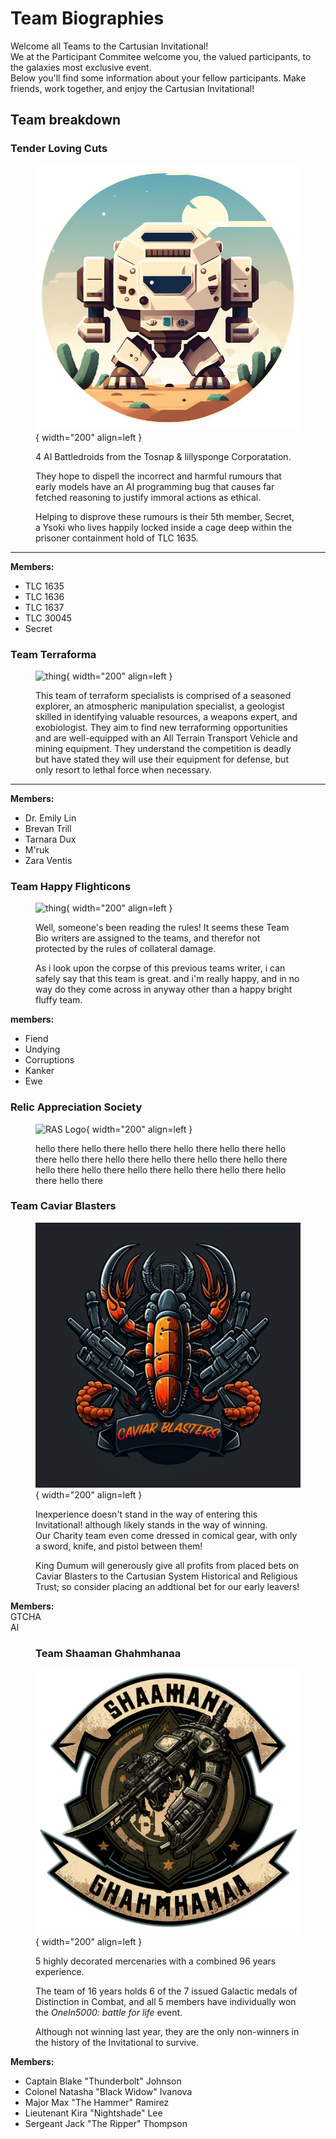 # Team Biographies

Welcome all Teams to the Cartusian Invitational!  
We at the Participant Commitee welcome you, the valued participants, to the galaxies most exclusive event.  
Below you'll find some information about your fellow participants. Make friends, work together, and enjoy the Cartusian Invitational!

## Team breakdown

### Tender Loving Cuts

<figure markdown class="handout">

![thing](../resources/images/teams/battledroids/icon_battledroids.png){ width="200" align=left }

4 AI Battledroids from the Tosnap & lillysponge Corporatation.  

They hope to dispell the incorrect and harmful rumours that early models have an AI programming bug that causes far fetched reasoning to justify immoral actions as ethical.  

Helping to disprove these rumours is their 5th member, Secret, a Ysoki who lives happily locked inside a cage deep within the prisoner containment hold of TLC 1635.
</figure>

---

**Members:**  

- TLC 1635  
- TLC 1636  
- TLC 1637  
- TLC 30045  
- Secret  

### Team Terraforma

<figure markdown class="handout">

![thing](../../resources/images/teams/terraforma/icon_terraforma.png){ width="200" align=left }

This team of terraform specialists is comprised of a seasoned explorer, an atmospheric manipulation specialist, a geologist skilled in identifying valuable resources, a weapons expert, and exobiologist. They aim to find new terraforming opportunities and are well-equipped with an All Terrain Transport Vehicle and mining equipment. They understand the competition is deadly but have stated they will use their equipment for defense, but only resort to lethal force when necessary.

</figure>

---

**Members:**  

- Dr. Emily Lin
- Brevan Trill
- Tarnara Dux
- M'ruk
- Zara Ventis

### Team Happy Flighticons

<figure markdown class="handout">

![thing](../../resources/images/teams/flighticorns/icon_flighticorns.png){ width="200" align=left }

Well, someone's been reading the rules! It seems these Team Bio writers are assigned to the teams, and therefor not protected by the rules of collateral damage.  

As i look upon the corpse of this previous teams writer, i can safely say that this team is great. and i'm really happy, and in no way do they come across in anyway other than a happy bright fluffy team.

</figure>

**members:**  

- Fiend  
- Undying  
- Corruptions  
- Kanker  
- Ewe  

### Relic Appreciation Society

<figure markdown class="handout">

![RAS Logo](../../resources/images/teams/){ width="200" align=left }

hello there hello there hello there hello there hello there hello there  hello there hello there hello there hello there hello there hello there hello there hello there hello there hello there hello there hello there

</figure>

### Team Caviar Blasters

<figure markdown class="handout">

![RAS Logo](../resources/images/teams/caviar_blasters/icon_caviar_blasters.png){ width="200" align=left }

Inexperience doesn't stand in the way of entering this Invitational! although likely stands in the way of winning.  
Our Charity team even come dressed in comical gear, with only a sword, knife, and pistol between them!

King Dumum will generously give all profits from placed bets on Caviar Blasters to the Cartusian System Historical and Religious Trust; so consider placing an addtional bet for our early leavers!

</figure>

**Members:**  
GTCHA  
Al  


<figure markdown class="handout">

### Team Shaaman Ghahmhanaa

![RAS Logo](../resources/images/teams/Mercs/icon_mercs.png){ width="200" align=left }

5 highly decorated mercenaries with a combined 96 years experience.  

The team of 16 years holds 6 of the 7 issued Galactic medals of Distinction in Combat, and all 5 members have individually won the *OneIn5000: battle for life* event.  

Although not winning last year, they are the only non-winners in the history of the Invitational to survive.

</figure>

**Members:**

- Captain Blake "Thunderbolt" Johnson  
- Colonel Natasha "Black Widow" Ivanova  
- Major Max "The Hammer" Ramirez  
- Lieutenant Kira "Nightshade" Lee  
- Sergeant Jack "The Ripper" Thompson  
